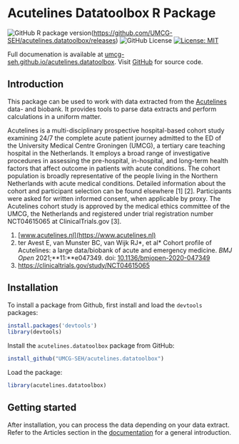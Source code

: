 # Acutelines Datatoolbox R Package

<!-- badges: start -->
![GitHub R package version](https://img.shields.io/github/r-package/v/UMCG-SEH/acutelines.datatoolbox?logo=R)(https://github.com/UMCG-SEH/acutelines.datatoolbox/releases)
![GitHub License](https://img.shields.io/github/license/umcg-seh/acutelines.datatoolbox)
[![License: MIT](https://img.shields.io/badge/License-MIT-yellow.svg)](https://opensource.org/licenses/MIT)
<!-- badges: end -->

Full documenation is available at [umcg-seh.github.io/acutelines.datatoolbox](https://umcg-seh.github.io/acutelines.datatoolbox/). Visit [GitHub](https://github.com/UMCG-SEH/acutelines.datatoolbox) for source code.

## Introduction
This package can be used to work with data extracted from the [Acutelines](https://umcgresearch.org/w/acutelines) data- and biobank. It provides tools to parse data extracts and perform calculations in a uniform matter.

Acutelines is a multi-disciplinary prospective hospital-based cohort study examining 24/7 the complete acute patient journey admitted to the ED of the University Medical Centre Groningen (UMCG), a tertiary care teaching hospital in the Netherlands. It employs a broad range of investigative procedures in assessing the pre-hospital, in-hospital, and long-term health factors that affect outcome in patients with acute conditions. The cohort population is broadly representative of the people living in the Northern Netherlands with acute medical conditions. Detailed information about the cohort and participant selection can be found elsewhere [1] [2]. Participants were asked for written informed consent, when applicable by proxy. The Acutelines cohort study is approved by the medical ethics committee of the UMCG, the Netherlands and registered under trial registration number NCT04615065 at ClinicalTrials.gov [3]. 

1. [www.acutelines.nl](https://www.acutelines.nl)
2. ter Avest E, van Munster BC, van Wijk RJ*, et al* Cohort profile of Acutelines: a large data/biobank of acute and emergency medicine. _BMJ Open_ 2021;**11:**e047349. doi: [10.1136/bmjopen-2020-047349](https://doi.org/10.1136/bmjopen-2020-047349)
3. https://clinicaltrials.gov/study/NCT04615065

## Installation
To install a package from Github, first install and load the `devtools` packages:

``` R
install.packages('devtools')
library(devtools)
```

Install the `acutelines.datatoolbox` package from GitHub:

``` R
install_github("UMCG-SEH/acutelines.datatoolbox")
```

Load the package:

``` R
library(acutelines.datatoolbox)
```

## Getting started
After installation, you can process the data depending on your data extract. Refer to the Articles section in the [documentation](https://umcg-seh.github.io/acutelines.datatoolbox/) for a general introduction.